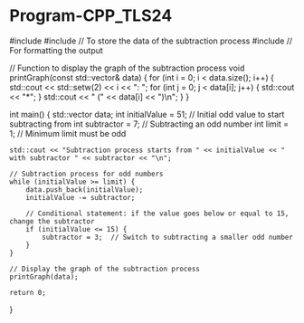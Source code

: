 # Program-CPP_TLS24
#include <iostream>
#include <vector>   // To store the data of the subtraction process
#include <iomanip>  // For formatting the output

// Function to display the graph of the subtraction process
void printGraph(const std::vector<int>& data) {
    for (int i = 0; i < data.size(); i++) {
        std::cout << std::setw(2) << i << ": ";
        for (int j = 0; j < data[i]; j++) {
            std::cout << "*";
        }
        std::cout << " (" << data[i] << ")\n";
    }
}

int main() {
    std::vector<int> data;
    int initialValue = 51;  // Initial odd value to start subtracting from
    int subtractor = 7;     // Subtracting an odd number
    int limit = 1;          // Minimum limit must be odd

    std::cout << "Subtraction process starts from " << initialValue << " with subtractor " << subtractor << "\n";

    // Subtraction process for odd numbers
    while (initialValue >= limit) {
        data.push_back(initialValue);
        initialValue -= subtractor;

        // Conditional statement: if the value goes below or equal to 15, change the subtractor
        if (initialValue <= 15) {
            subtractor = 3;  // Switch to subtracting a smaller odd number
        }
    }

    // Display the graph of the subtraction process
    printGraph(data);

    return 0;
}
